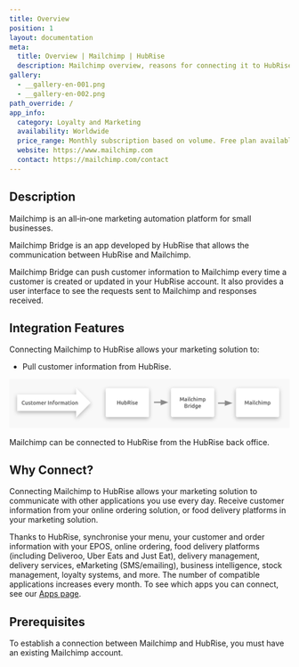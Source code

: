 ```yaml
---
title: Overview
position: 1
layout: documentation
meta:
  title: Overview | Mailchimp | HubRise
  description: Mailchimp overview, reasons for connecting it to HubRise and summary of integrated features. Synchronise data between your EPOS and your apps.
gallery:
  - __gallery-en-001.png
  - __gallery-en-002.png
path_override: /
app_info:
  category: Loyalty and Marketing
  availability: Worldwide
  price_range: Monthly subscription based on volume. Free plan available for low usage.
  website: https://www.mailchimp.com
  contact: https://mailchimp.com/contact
---
```


## Description

Mailchimp is an all‑in‑one marketing automation platform for small businesses.

Mailchimp Bridge is an app developed by HubRise that allows the communication between HubRise and Mailchimp.

Mailchimp Bridge can push customer information to Mailchimp every time a customer is created or updated in your HubRise account. It also provides a user interface to see the requests sent to Mailchimp and responses received.

## Integration Features

Connecting Mailchimp to HubRise allows your marketing solution to:

- Pull customer information from HubRise.

![Mailchimp Bridge Workflow](../images/007-en-2x-connection-diagram.png)

Mailchimp can be connected to HubRise from the HubRise back office.

## Why Connect?

Connecting Mailchimp to HubRise allows your marketing solution to communicate with other applications you use every day. Receive customer information from your online ordering solution, or food delivery platforms in your marketing solution.

Thanks to HubRise, synchronise your menu, your customer and order information with your EPOS, online ordering, food delivery platforms (including Deliveroo, Uber Eats and Just Eat), delivery management, delivery services, eMarketing (SMS/emailing), business intelligence, stock management, loyalty systems, and more. The number of compatible applications increases every month. To see which apps you can connect, see our [Apps page](/apps).

## Prerequisites

To establish a connection between Mailchimp and HubRise, you must have an existing Mailchimp account.

